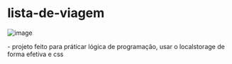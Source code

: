 <h1> lista-de-viagem </h1>

![image](https://user-images.githubusercontent.com/108037292/234042715-adee308e-9d52-4f6a-b71a-db70f3f150ed.png)

<p> - projeto feito para práticar lógica de programação, usar o localstorage de forma efetiva e css  </p>

